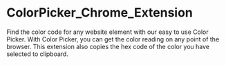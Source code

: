 # ColorPicker_Chrome_Extension
Find the color code for any website element with our easy to use Color Picker. With Color Picker, you can get the color reading on any point of the browser. 
This extension also copies the hex code of the color you have selected to clipboard.
